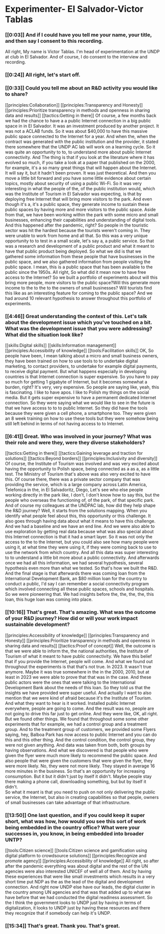 # Experimenter\- El Salvador\-Victor Tablas

### [[0:03]] And if I could have you tell me your name, your title, and then say I consent to this recording\.

All right, My name is Victor Tablas\. I'm head of experimentation at the UNDP at club in El Salvador\. And of course, I do consent to the interview and recording\.

### [[0:24]] All right, let's start off\.

### [[0:33]] Could you tell me about an R&D activity you would like to share?

[[principles:Collaboration]]
[[principles:Transparency and Honesty]]
[[principles:Prioritize transparency in methods and openness in sharing data and results]]
[[tactics:Getting in there]]
Of course, a few months back we had the chance to have a a public Internet connection in a big public space in in El Salvador\. It was an investment produced by another project\. It was not a ACLAB funds\. So it was about $40,000 to have this massive public space connected to the Internet for a year\. And when the, when the contract was generated with the public institution and the provider, it stated there somewhere that the UNDP AC lab will work on a learning cycle\. So it was quite an opportunity to to, to understand more about public Internet connectivity\. And The thing is that if you look at the literature where it has evolved so much, if you take a look at a paper that published on the 2000, for example, it's a so many great things that will happen about the Internet\. It will say it, but it hadn't been proven\. It was just theoretical\. And then you move a little bit forward and you have some little evidence about certain topics, mostly about security of using a public Wi\-Fi\. So it was very interesting in what the people of the, of the public institution would, which was the Institute of Tourism in El Salvador was expecting, is that by deploying free Internet that will bring more visitors to the park\. And even though it's a, it's a public space, they generate income to sustain these public spaces by having more and more visitors to the public space\. Aside from that, we have been working within the park with some micro and small businesses, enhancing their capabilities and understanding of digital tools\. And this happened after the pandemic, right? So people in the touristic sector was hit the hardest because the tourists weren't coming in\. They were unable to work from home and all that\. So this was a very unique opportunity to to test in a small scale, let's say a, a public service\. So that was a research and development of a public product and what it meant to have that public product being deployed\. So what we did is that we gathered some information from these people that have businesses in the public space, and we also gathered information from people visiting the public space\. I mean, this is a public space that has been available to the public since the 1950s\. All right, So what did it mean now to have free access to the Internet? So we built a portfolio of experiments about will this bring more people, more visitors to the public space?Will this generate more income to the to the to the owners of small businesses? Will tourists find this like as an interesting feature for coming to the public space? And we had around 10 relevant hypothesis to answer throughout this portfolio of experiments\.


### [[4:46]] Great understanding the context of this\. Let's talk about the development issue which you've touched on a bit\. What was the development issue that you were addressing? What did the situation look like?

[[skills:Digital skills]]
[[skills:Information management]]
[[principles:Accessibility of knowledge]]
[[tools:Facilitation skills]]
OK, So people have been, I mean talking about a micro and small business owners, they have been trained on how to use tools to to undertake digital marketing, to contact providers, to undertake for example digital payments, to receive digital payment\. But what happens especially in developing countries is that Internet connection is super expensive\. So you have to pay so much for getting 1 gigabyte of Internet, but it becomes somewhat a burden, right? It's very, very expensive\. So people are saying like, yeah, this is fascinating\. I like to have apos\. I like to Polish my things on the social media\. But it gets super expensive to have a permanent dedicated Internet connection\. So they were saying what we would like to see in the future is that we have access to to to public Internet\. So they did have the tools because they were given a cell phone, a smartphone too\. They were given an 8 week training on how to use these tools but they were somehow being still left behind in terms of not having access to to Internet\.


### [[6:41]] Great\. Who was involved in your journey? What was their role and were they, were they diverse stakeholders?

[[tactics:Getting in there]]
[[tactics:Gaining leverage and traction for solutions]]
[[tactics:Beyond borders]]
[[principles:Inclusivity and diversity]]
Of course, the Institute of Tourism was involved and was very excited about having the opportunity to Polish space, being connected as a as a, as a little test\. The Ministry of Tourism that's above was also very excited to have this\. Of course there, there was a private sector company that was providing the service, which is a large company across Latin America, Telefonica in the, in El Salvadoritz, Diego, Let's see who else people working directly in the park like, I don't, I don't know how to say this, but the people who overseas the functioning of, of the park, of that specific park\. And of course my colleagues at the UNDPAC lab, how did they help shape the R&D journey? Well, it starts from the solutions mapping\. When you identify what people feel about this, this opportunity or this challenge\. It also goes through having data about what it means to have this challenge\. And we had a baseline and we have an end line\. And we were also able to use exploration by getting real data because what was also special about this Internet connection is that it had a smart layer\. So it was not only the access to the to the Internet, but you could also see how many people were using it, at what time they were using it, if they were coming back to use to use the network from which country\. And all this data was super interesting to to understand a little bit more about a public connectivity\. And afterwards once we had all this information, we had several hypothesis, several hypothesis even more than what we tested\. So that's how we built the R&D\. And the final stage is that afterwards there was coming loan from the International Development Bank, an $80 million loan for the country to conduct a public, I'd say I can remember a social connectivity program which involved connecting all these public spaces, schools and hospitals\. So we were pioneering that\. We had insights before the, the, the, the, this loan, this huge loan was coming into place\.


### [[10:16]] That's great\. That's amazing\. What was the outcome of your R&D journey? How did or will your work impact sustainable development?

[[principles:Accessibility of knowledge]]
[[principles:Transparency and Honesty]]
[[principles:Prioritize transparency in methods and openness in sharing data and results]]
[[tactics:Proof of concept]]
Well, the outcome is that we were able to inform the, the national authorities, the Institute of Tourism of what it meant to have public connectivity\. We have this belief that if you provide the Internet, people will come\. And what we found out throughout the experiments is that that's not true\. In 2023\. It wasn't true anymore\. Maybe it was true somewhere in the in the 2000, 2010, but at least in 2023 we were able to prove that that was in the case\. And these public actors were the ones that were talking to the International Development Bank about the needs of this loan\. So they told us that the insights we have provided were super useful\. And actually I want to also mention that we were kind of afraid because it's the Institute of Tourism\. And what they want to hear is it worked\. Installed public Internet everywhere, people are going to come\. And the result was no, people are not going to drive this far just to get online\. And they were like, OK, all right\. But we found other things\. We found that throughout some some other experiments that for example, we had a control group and a treatment group\. And to the treatment group of customers, we provided some Flyers saying, hey, Balboa Park has now access to public Internet and you can do this and this other thing\. And the control condition, the control group, they were not given anything\. And data was taken from both, both groups by having observations\. And what we discovered is that people who were given the flyer were much more likely to recommend the public space\. And also people that were given the customers that were given the flyer, they were more likely\. No, they were not more likely\. They stayed in average 16 more minutes in the business\. So that's an opportunity for increasing consumption\. But it but it didn't just by itself it didn't\. Maybe people stay there making a phone call, downloading something, but but by itself it didn't\.  
So what it meant is that you need to push on not only delivering the public service, the Internet, but also in creating capabilities so that people, owners of small businesses can take advantage of that infrastructure\.


### [[13:50]] One last question, and if you could keep it super short, what was how, how would you see this sort of work being embedded in the country office? What were your successes in, you know, in being embedded into broader UNTP?

[[tools:Citizen science]]
[[tools:Citizen science and gamification using digital platform to crowdsource solutions]]
[[principles:Recognize and promote agency]]
[[principles:Accessibility of knowledge]]
All right, so after after the pandemic everything was about digital and the rest of the UN agencies were also interested UNICEF of well all of them\. And by having these experiences that were like small investments which results in a very short time put NDP as the as the lead of the digital and development connection\. And right now UNDP else have our leads, the digital cluster in the country among UN agencies and that was that added up to what we have before that we had conducted the digital readiness assessment\. So the I think the government looks to UNDP just by having in terms of digitalization, it looks to UNDP just by having these resources and there they recognize that if somebody can help it's UNDP\.


### [[15:34]] That's great\. Thank you\. That's great\.

